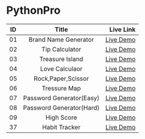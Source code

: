 # PythonPro


| ID            | Title         | Live Link  |
| ------------- |:-------------:| -----:|
| 01    | Brand Name Generator | [Live Demo](https://github.com/Subha822-hub/PythonPro/blob/main/Section_01/Day_01.py) |
| 02    | Tip Calculator    | [Live Demo](https://github.com/Subha822-hub/PythonPro/blob/main/Section_02/Day_02.py) |
| 03    | Treasure Island | [Live Demo](https://github.com/Subha822-hub/PythonPro/blob/main/Section_03/Day_01.py) |
| 04    | Love Calculaor    | [Live Demo](https://github.com/Subha822-hub/PythonPro/blob/main/Section_03/Love_Calculator.py) |
| 05    | Rock,Paper,Scissor | [Live Demo](https://github.com/Subha822-hub/PythonPro/blob/main/Section_04/Day_04.py) |
| 06    | Tressure Map   | [Live Demo](https://github.com/Subha822-hub/PythonPro/blob/main/Section_04/Treasure_Map.py) |
| 07    | Password Generator(Easy)  | [Live Demo](https://github.com/Subha822-hub/PythonPro/blob/main/Section_05/Day_01(Easy).py) |
| 08    | Password Generator(Hard)   | [Live Demo](https://github.com/Subha822-hub/PythonPro/blob/main/Section_05/Day_01(Hard).py) |
| 09    | High Score   | [Live Demo](https://github.com/Subha822-hub/PythonPro/blob/main/Section_05/Highest_Score.py) |
| 37    | Habit Tracker   | [Live Demo](https://github.com/Subha822-hub/PythonPro/blob/main/Section_37/Day_37.py) |

